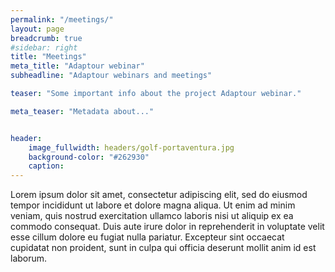 ```yaml
---
permalink: "/meetings/"
layout: page
breadcrumb: true
#sidebar: right
title: "Meetings"
meta_title: "Adaptour webinar"
subheadline: "Adaptour webinars and meetings"

teaser: "Some important info about the project Adaptour webinar." 

meta_teaser: "Metadata about..."


header:
    image_fullwidth: headers/golf-portaventura.jpg
    background-color: "#262930"
    caption: 
---
```


Lorem ipsum dolor sit amet, consectetur adipiscing elit, sed do eiusmod tempor incididunt ut labore et dolore magna aliqua. Ut enim ad minim veniam, quis nostrud exercitation ullamco laboris nisi ut aliquip ex ea commodo consequat. Duis aute irure dolor in reprehenderit in voluptate velit esse cillum dolore eu fugiat nulla pariatur. Excepteur sint occaecat cupidatat non proident, sunt in culpa qui officia deserunt mollit anim id est laborum.

